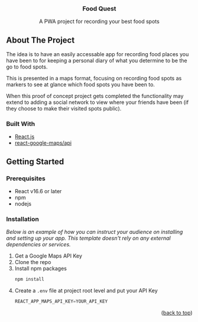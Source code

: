 <div id="top"></div>

<br />
<div align="center">

  <h3 align="center">Food Quest</h3>


  <p align="center">
    A PWA project for recording your best food spots
  </p>
</div>

<!-- ABOUT THE PROJECT -->
## About The Project

The idea is to have an easily accessable app for recording food places you have been to for keeping a personal diary of what you determine to be the go to food spots.

This is presented in a maps format, focusing on recording food spots as markers to see at glance which food spots you have been to.

When this proof of concept project gets completed the functionality may extend to adding a social network to view where your friends have been (if they choose to make their visited spots public).

### Built With

* [React.js](https://reactjs.org/)
* [react-google-maps/api](https://www.npmjs.com/package/@react-google-maps/api)


<!-- GETTING STARTED -->
## Getting Started

### Prerequisites

* React v16.6 or later
* npm
* nodejs

### Installation

_Below is an example of how you can instruct your audience on installing and setting up your app. This template doesn't rely on any external dependencies or services._

1. Get a Google Maps API Key
2. Clone the repo
3. Install npm packages
   ```sh
   npm install
   ```
4. Create a `.env` file at project root level and put your API Key
   ```js
   REACT_APP_MAPS_API_KEY=YOUR_API_KEY
   ```

<p align="right">(<a href="#top">back to top</a>)</p>

[linkedin-shield]: https://img.shields.io/badge/-LinkedIn-black.svg?style=for-the-badge&logo=linkedin&colorB=555
[linkedin-url]: https://www.linkedin.com/in/kyle-claudio-3054a9180/